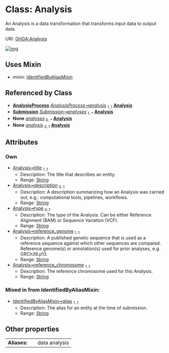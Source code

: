 
# Class: Analysis


An Analysis is a data transformation that transforms input data to output data.

URI: [GHGA:Analysis](https://w3id.org/GHGA/Analysis)


[![img](https://yuml.me/diagram/nofunky;dir:TB/class/[Submission],[IdentifiedByAliasMixin],[AnalysisProcess],[AnalysisProcess]-%20analysis%201..1>[Analysis&#124;title:string;description:string%20%3F;type:string%20%3F;reference_genome:string;reference_chromosome:string;alias:string],[Submission]++-%20analyses%201..*>[Analysis],[Submission]-%20analyses(i)%200..*>[Analysis],[AnalysisProcess]-%20analysis(i)%200..1>[Analysis],[Analysis]uses%20-.->[IdentifiedByAliasMixin])](https://yuml.me/diagram/nofunky;dir:TB/class/[Submission],[IdentifiedByAliasMixin],[AnalysisProcess],[AnalysisProcess]-%20analysis%201..1>[Analysis&#124;title:string;description:string%20%3F;type:string%20%3F;reference_genome:string;reference_chromosome:string;alias:string],[Submission]++-%20analyses%201..*>[Analysis],[Submission]-%20analyses(i)%200..*>[Analysis],[AnalysisProcess]-%20analysis(i)%200..1>[Analysis],[Analysis]uses%20-.->[IdentifiedByAliasMixin])

## Uses Mixin

 *  mixin: [IdentifiedByAliasMixin](IdentifiedByAliasMixin.md)

## Referenced by Class

 *  **[AnalysisProcess](AnalysisProcess.md)** *[AnalysisProcess➞analysis](AnalysisProcess_analysis.md)*  <sub>1..1</sub>  **[Analysis](Analysis.md)**
 *  **[Submission](Submission.md)** *[Submission➞analyses](Submission_analyses.md)*  <sub>1..\*</sub>  **[Analysis](Analysis.md)**
 *  **None** *[analyses](analyses.md)*  <sub>0..\*</sub>  **[Analysis](Analysis.md)**
 *  **None** *[analysis](analysis.md)*  <sub>0..1</sub>  **[Analysis](Analysis.md)**

## Attributes


### Own

 * [Analysis➞title](Analysis_title.md)  <sub>1..1</sub>
     * Description: The title that describes an entity.
     * Range: [String](types/String.md)
 * [Analysis➞description](Analysis_description.md)  <sub>0..1</sub>
     * Description: A description summarizing how an Analysis was carried out, e.g.: computational tools, pipelines, workflows.
     * Range: [String](types/String.md)
 * [Analysis➞type](Analysis_type.md)  <sub>0..1</sub>
     * Description: The type of the Analysis. Can be either Reference Alignment (BAM) or Sequence Variation (VCF).
     * Range: [String](types/String.md)
 * [Analysis➞reference_genome](Analysis_reference_genome.md)  <sub>1..1</sub>
     * Description: A published genetic sequence that is used as a reference sequence against which other sequences are compared. Reference genome(s) or annotation(s) used for prior analyses, e.g. GRCh38.p13.
     * Range: [String](types/String.md)
 * [Analysis➞reference_chromosome](Analysis_reference_chromosome.md)  <sub>1..1</sub>
     * Description: The reference chromosome used for this Analysis.
     * Range: [String](types/String.md)

### Mixed in from IdentifiedByAliasMixin:

 * [IdentifiedByAliasMixin➞alias](IdentifiedByAliasMixin_alias.md)  <sub>1..1</sub>
     * Description: The alias for an entity at the time of submission.
     * Range: [String](types/String.md)

## Other properties

|  |  |  |
| --- | --- | --- |
| **Aliases:** | | data analysis |

